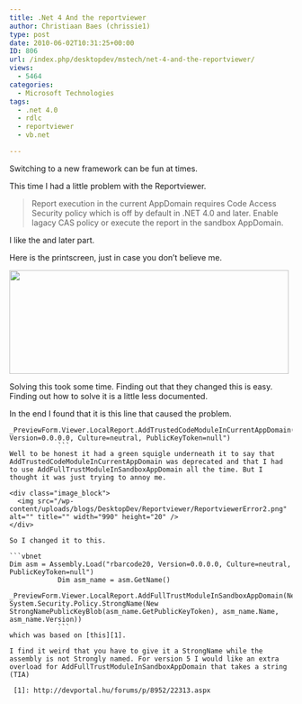 ```yaml
---
title: .Net 4 And the reportviewer
author: Christiaan Baes (chrissie1)
type: post
date: 2010-06-02T10:31:25+00:00
ID: 806
url: /index.php/desktopdev/mstech/net-4-and-the-reportviewer/
views:
  - 5464
categories:
  - Microsoft Technologies
tags:
  - .net 4.0
  - rdlc
  - reportviewer
  - vb.net

---
```

Switching to a new framework can be fun at times. 

This time I had a little problem with the Reportviewer.

> Report execution in the current AppDomain requires Code Access Security policy which is off by default in .NET 4.0 and later. Enable lagacy CAS policy or execute the report in the sandbox AppDomain.

I like the and later part.

Here is the printscreen, just in case you don&#8217;t believe me.

<div class="image_block">
  <img src="/wp-content/uploads/blogs/DesktopDev/Reportviewer/ReportviewerError.png" alt="" title="" width="497" height="184" />
</div>

Solving this took some time. Finding out that they changed this is easy. Finding out how to solve it is a little less documented. 

In the end I found that it is this line that caused the problem.

```vbnet
_PreviewForm.Viewer.LocalReport.AddTrustedCodeModuleInCurrentAppDomain("rbarcode20, Version=0.0.0.0, Culture=neutral, PublicKeyToken=null")
            ```
Well to be honest it had a green squigle underneath it to say that AddTrustedCodeModuleInCurrentAppDomain was deprecated and that I had to use AddFullTrustModuleInSandboxAppDomain all the time. But I thought it was just trying to annoy me.

<div class="image_block">
  <img src="/wp-content/uploads/blogs/DesktopDev/Reportviewer/ReportviewerError2.png" alt="" title="" width="990" height="20" />
</div>

So I changed it to this.

```vbnet
Dim asm = Assembly.Load("rbarcode20, Version=0.0.0.0, Culture=neutral, PublicKeyToken=null")
            Dim asm_name = asm.GetName()
            _PreviewForm.Viewer.LocalReport.AddFullTrustModuleInSandboxAppDomain(New System.Security.Policy.StrongName(New StrongNamePublicKeyBlob(asm_name.GetPublicKeyToken), asm_name.Name, asm_name.Version))
            ```
which was based on [this][1].

I find it weird that you have to give it a StrongName while the assembly is not Strongly named. For version 5 I would like an extra overload for AddFullTrustModuleInSandboxAppDomain that takes a string (TIA)

 [1]: http://devportal.hu/forums/p/8952/22313.aspx